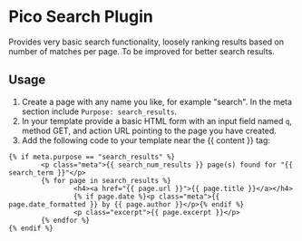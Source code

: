 Pico Search Plugin
====
Provides very basic search functionality, loosely ranking results based on number of matches per page. To be improved for better search results.
## Usage
1. Create a page with any name you like, for example "search". In the meta section include `Purpose: search_results`.
2. In your template provide a basic HTML form with an input field named `q`, method GET, and action URL pointing to the page you have created.
3. Add the following code to your template near the {{ content }} tag:
```twig
{% if meta.purpose == "search_results" %}
        <p class="meta">{{ search_num_results }} page(s) found for "{{ search_term }}"</p>
        {% for page in search_results %}
                <h4><a href="{{ page.url }}">{{ page.title }}</a></h4>
                {% if page.date %}<p class="meta">{{ page.date_formatted }} by {{ page.author }}</p>{% endif %}
                <p class="excerpt">{{ page.excerpt }}</p>
        {% endfor %}
{% endif %}
```